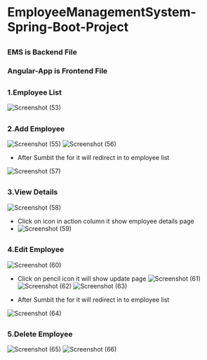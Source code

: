 # EmployeeManagementSystem-Spring-Boot-Project
##
### EMS is Backend File
### Angular-App is Frontend File
##
### 1.Employee List
![Screenshot (53)](https://user-images.githubusercontent.com/80576654/166140188-32dcffc0-5120-434a-bc4d-4dc9cde4ab1a.png)
##

### 2.Add Employee
![Screenshot (55)](https://user-images.githubusercontent.com/80576654/166140222-d9ef30c2-5c21-4ebf-bb24-b47ac186f5f5.png)
![Screenshot (56)](https://user-images.githubusercontent.com/80576654/166140245-286636e0-5664-4078-8471-70d8f82c2b87.png)

* After Sumbit the for it will redirect in to employee list
 
![Screenshot (57)](https://user-images.githubusercontent.com/80576654/166140250-fc3a95eb-df11-4337-ba9e-00544cca7a26.png)
##

### 3.View Details
![Screenshot (58)](https://user-images.githubusercontent.com/80576654/166140261-b9170206-82fd-4848-96ac-c0104e58e712.png)
* Click on icon in action column it show employee details page
* ![Screenshot (59)](https://user-images.githubusercontent.com/80576654/166140281-c5c0a58a-2be2-4131-878e-2c4e584d8f22.png)
##

### 4.Edit Employee
![Screenshot (60)](https://user-images.githubusercontent.com/80576654/166140314-c031e5ff-3764-426b-a5e8-2898cde1e27f.png)
* Click on pencil icon it will show update page
![Screenshot (61)](https://user-images.githubusercontent.com/80576654/166140343-0e6f0443-d286-4241-9c0d-f307a1d4b3b4.png)
![Screenshot (62)](https://user-images.githubusercontent.com/80576654/166140354-232e3eb5-da78-44bc-87c7-3e4f02058488.png)
![Screenshot (63)](https://user-images.githubusercontent.com/80576654/166140364-9f3e1526-31ae-43f4-987c-037d15a6a508.png)

* After Sumbit the for it will redirect in to employee list

![Screenshot (64)](https://user-images.githubusercontent.com/80576654/166140366-8ad13173-7cc1-4338-9876-74540c67c64b.png)
##

### 5.Delete Employee
![Screenshot (65)](https://user-images.githubusercontent.com/80576654/166140381-fbbd94a6-1ad9-4eae-a06f-fc3223f38dbc.png)
![Screenshot (66)](https://user-images.githubusercontent.com/80576654/166140393-8057f65f-a701-43fb-8a7c-a7e26a47c628.png)
##



